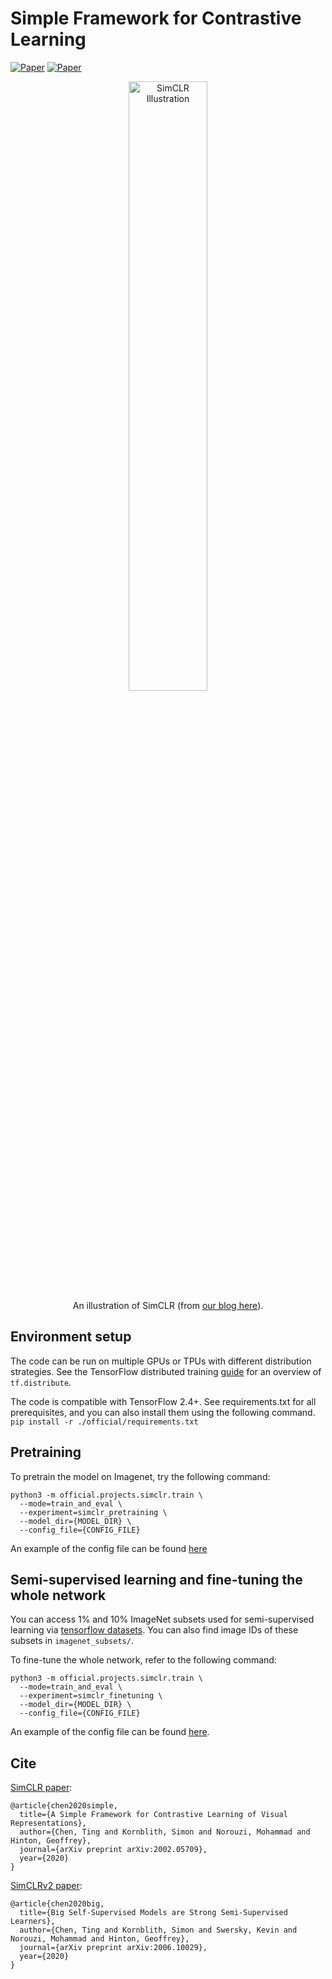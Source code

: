 # Simple Framework for Contrastive Learning

[![Paper](http://img.shields.io/badge/Paper-arXiv.2002.05709-B3181B?logo=arXiv)](https://arxiv.org/abs/2002.05709)
[![Paper](http://img.shields.io/badge/Paper-arXiv.2006.10029-B3181B?logo=arXiv)](https://arxiv.org/abs/2006.10029)

<div align="center">
  <img width="50%" alt="SimCLR Illustration" src="https://1.bp.blogspot.com/--vH4PKpE9Yo/Xo4a2BYervI/AAAAAAAAFpM/vaFDwPXOyAokAC8Xh852DzOgEs22NhbXwCLcBGAsYHQ/s1600/image4.gif">
</div>
<div align="center">
  An illustration of SimCLR (from <a href="https://ai.googleblog.com/2020/04/advancing-self-supervised-and-semi.html">our blog here</a>).
</div>

## Environment setup

The code can be run on multiple GPUs or TPUs with different distribution
strategies. See the TensorFlow distributed training
[guide](https://www.tensorflow.org/guide/distributed_training) for an overview
of `tf.distribute`.

The code is compatible with TensorFlow 2.4+. See requirements.txt for all
prerequisites, and you can also install them using the following command. `pip
install -r ./official/requirements.txt`

## Pretraining
To pretrain the model on Imagenet, try the following command:

```
python3 -m official.projects.simclr.train \
  --mode=train_and_eval \
  --experiment=simclr_pretraining \
  --model_dir={MODEL_DIR} \
  --config_file={CONFIG_FILE}
```

An example of the config file can be found [here](configs/experiments/imagenet_simclr_pretrain_gpu.yaml)


## Semi-supervised learning and fine-tuning the whole network

You can access 1% and 10% ImageNet subsets used for semi-supervised learning via
[tensorflow datasets](https://www.tensorflow.org/datasets/catalog/imagenet2012_subset).
You can also find image IDs of these subsets in `imagenet_subsets/`.

To fine-tune the whole network, refer to the following command:

```
python3 -m official.projects.simclr.train \
  --mode=train_and_eval \
  --experiment=simclr_finetuning \
  --model_dir={MODEL_DIR} \
  --config_file={CONFIG_FILE}
```

An example of the config file can be found [here](configs/experiments/imagenet_simclr_finetune_gpu.yaml).

## Cite

[SimCLR paper](https://arxiv.org/abs/2002.05709):

```
@article{chen2020simple,
  title={A Simple Framework for Contrastive Learning of Visual Representations},
  author={Chen, Ting and Kornblith, Simon and Norouzi, Mohammad and Hinton, Geoffrey},
  journal={arXiv preprint arXiv:2002.05709},
  year={2020}
}
```

[SimCLRv2 paper](https://arxiv.org/abs/2006.10029):

```
@article{chen2020big,
  title={Big Self-Supervised Models are Strong Semi-Supervised Learners},
  author={Chen, Ting and Kornblith, Simon and Swersky, Kevin and Norouzi, Mohammad and Hinton, Geoffrey},
  journal={arXiv preprint arXiv:2006.10029},
  year={2020}
}
```
